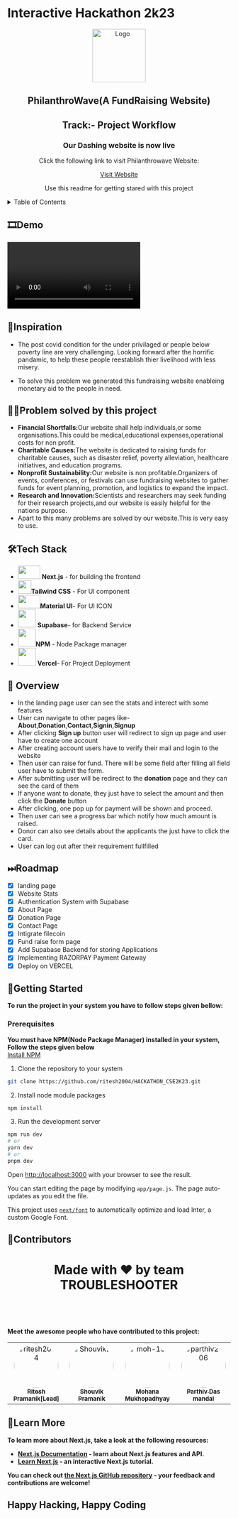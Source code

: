 # Interactive Hackathon 2k23
<div align="center">
  <img src="https://github.com/ritesh2004/HACKATHON_CSE2K23/assets/109234507/526ac086-5597-4cdb-8bea-081a7ec34d95" alt="Logo" width="120" height="120"/>
  <h2>PhilanthroWave(A FundRaising Website)</h2>
  <h2>Track:- Project Workflow</h2>
  <h3>Our Dashing website is now live</h3>
  <p>Click the following link to visit Philanthrowave Website:</p>
    <a href="https://hackathon-cse-2-k23-git-main-ritesh2004.vercel.app/">Visit Website</a>
  <p align="center">
    Use this readme for getting stared with this project
  </p>
</div>




<details>
<summary>Table of Contents</summary>
  <ul>
    <li>
      <a href="#demo">Demo</a>
    </li>
    <li>
      <a href="#inspiration">Inspiration</a></li>
      <li><a href="#tech-stack">Tech Stack</a></li>
      <li><a href="#getting started">Getting started</a></li>
    <li><a href="#roadmap">Roadmap</a></li>
    <li><a href="#overview">Overview</a></li>
    <li><a href="#problem-solving">Problem Solving</a></li>
    <li><a href="#learn-more">Learn More</a></li>
  </ul>
</details>

## 🎞️Demo

<video src="https://github.com/ritesh2004/HACKATHON_CSE2K23/assets/109234507/db0172ce-c1e0-4024-bd1f-8efc7b098d0a">
</video>

## 🚀Inspiration



- The post covid condition for the under privilaged or people below poverty line are very challenging. Looking forward after the horrific pandamic, to help these people reestablish thier livelihood with less misery.

- To solve this problem we generated this fundraising website enableing monetary aid to the people in need.



## 👨‍💻Problem solved by this project
- <b>Financial Shortfalls:</b>Our website shall help individuals,or some organisations.This could be medical,educational expenses,operational costs for non profit.
- <b>Charitable Causes:</b>The website is dedicated to raising funds for charitable causes, such as disaster relief, poverty alleviation, healthcare initiatives, and education programs.
- <b>Nonprofit Sustainability:</b>Our website is non profitable.Organizers of events, conferences, or festivals can use fundraising websites to gather funds for event planning, promotion, and logistics to expand the impact.
- <b>Research and Innovation:</b>Scientists and researchers may seek funding for their research projects,and our website is easily helpful for the nations purpose.
- Apart to this many problems are solved by our website.This is very easy to use.

## 🛠️Tech Stack

- <img src="https://miro.medium.com/v2/resize:fit:1000/1*YPETs_O_io9ZEM1Ew55sIQ.jpeg" height=30px width=50px > **Next.js** - for building the frontend  <br> 
- <img src = "https://avatars.githubusercontent.com/u/67109815?s=48&v=4" height=30px width=30px>**Tailwind CSS** - For UI component <br>
- <img src="https://mui.com/static/logo.png" height=30px width=50px/>**Material UI**- For UI ICON <br>
- <img src = "https://seeklogo.com/images/S/supabase-logo-DCC676FFE2-seeklogo.com.png" height=40px width=40px> **Supabase**- for Backend Service <br>
- <img src="https://logowik.com/content/uploads/images/npm-inc7007.logowik.com.webp" height=40px width=40px/>**NPM** - Node Package manager<br>
- <img src = "https://avatars.githubusercontent.com/u/14985020?s=48&v=4" height=40px width=40px> **Vercel**- For Project Deployment<br>



## 🙌 Overview

- In the landing page user can see the stats and interect with some features
- User can navigate to other pages like- **About**,**Donation**,**Contact**,**Signin**,**Signup**
- After clicking **Sign up** button user will redirect to sign up page and user have to create one account
- After creating account users have to verify their mail and login to the website
- Then user can raise for fund. There will be some field after filling all field user have to submit the form.
- After submitting user will be redirect to the **donation** page and they can see the card of them
- If anyone want to donate, they just have to select the amount and then click the **Donate** button
- After clicking, one pop up for payment will be shown and proceed.
- Then user can see a progress bar which notify how much amount is raised.
- Donor can also see details about the applicants the just have to click the card.
- User can log out after their requirement fullfilled
## ⏭Roadmap
- [x] landing page
- [x] Website Stats
- [x] Authentication System with Supabase
- [x] About Page
- [x] Donation Page
- [x] Contact Page
- [x] Intigrate filecoin
- [x] Fund raise form page
- [x] Add Supabase Backend for storing Applications
- [x] Implementing RAZORPAY Payment Gateway
- [x] Deploy on VERCEL
## 🧭Getting Started
<b>To run the project in your system you have to follow steps given bellow:</b>
<br/>
### Prerequisites
<b>You must have NPM(Node Package Manager) installed in your system, Follow the steps given below</b>
<br/>
[Install NPM](https://phoenixnap.com/kb/install-node-js-npm-on-windows)
<br/>
1. Clone the repository to your system
  ```sh
  git clone https://github.com/ritesh2004/HACKATHON_CSE2K23.git
  ```
2. Install node module packages
  ```sh
  npm install
  ```
3. Run the development server
  ```sh
  npm run dev
  # or
  yarn dev
  # or
  pnpm dev
  ```
Open [http://localhost:3000](http://localhost:3000) with your browser to see the result.

You can start editing the page by modifying `app/page.js`. The page auto-updates as you edit the file.

This project uses [`next/font`](https://nextjs.org/docs/basic-features/font-optimization) to automatically optimize and load Inter, a custom Google Font.
## 🌊Contributors
<div>
<h1 align="center">
 <b>Made with ❤️ by team TROUBLESHOOTER
<h1>
</div>
Meet the awesome people who have contributed to this project:

<table>
  <tr>
    <td align="center">
      <a href="https://github.com/ritesh2004">
        <img src="https://github.com/ritesh2004.png" width="100px;" alt="ritesh2004" style="border-radius:50%"/>
        <br />
        <sub><b>Ritesh Pramanik[Lead]</b></sub>
      </a>
    </td>
    <td align="center">
      <a href="https://github.com/Shouvik2">
        <img src="https://github.com/Shouvik2.png" width="100px;" alt="Shouvik2" style="border-radius:50%"/>
        <br />
        <sub><b>Shouvik Pramanik</b></sub>
      </a>
    </td>
    <td align="center">
      <a href="https://github.com/moh-15">
        <img src="https://github.com/moh-15.png" width="100px;" alt="moh-15" style="border-radius:50%"/>
        <br />
        <sub><b>Mohana Mukhopadhyay</b></sub>
      </a>
    </td>
    <td align="center">
      <a href="https://github.com/parthiv2406">
        <img src="https://github.com/parthiv2406.png" width="100px;" alt="parthiv2406" style="border-radius:50%"/>
        <br />
        <sub><b>Parthiv Das mandal</b></sub>
      </a>
    </td>
  </tr>
</table>

## 🔰Learn More

To learn more about Next.js, take a look at the following resources:

- [Next.js Documentation](https://nextjs.org/docs) - learn about Next.js features and API.
- [Learn Next.js](https://nextjs.org/learn) - an interactive Next.js tutorial.

You can check out [the Next.js GitHub repository](https://github.com/vercel/next.js/) - your feedback and contributions are welcome!


## Happy Hacking, Happy Coding
